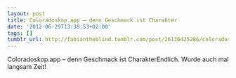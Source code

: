 ```yaml
---
layout: post
title: Coloradoskop.app – denn Geschmack ist Charakter
date: '2012-06-29T13:38:53+02:00'
tags: []
tumblr_url: http://fabiantheblind.tumblr.com/post/26136425286/coloradoskop-app-denn-geschmack-ist-charakter
---
```

Coloradoskop.app – denn Geschmack ist CharakterEndlich. Wurde auch mal langsam Zeit!
